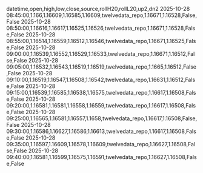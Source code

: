 datetime,open,high,low,close,source,rollH20,rollL20,up2,dn2
2025-10-28 08:45:00,1.166,1.16609,1.16585,1.16609,twelvedata_repo,1.16671,1.16528,False,False
2025-10-28 08:50:00,1.16616,1.16617,1.16525,1.16526,twelvedata_repo,1.16671,1.16528,False,False
2025-10-28 08:55:00,1.16514,1.16559,1.16512,1.16546,twelvedata_repo,1.16671,1.16525,False,False
2025-10-28 09:00:00,1.16539,1.16552,1.16529,1.16533,twelvedata_repo,1.16671,1.16512,False,False
2025-10-28 09:05:00,1.16532,1.16543,1.16519,1.16519,twelvedata_repo,1.1665,1.16512,False,False
2025-10-28 09:10:00,1.16519,1.16547,1.16508,1.16542,twelvedata_repo,1.16631,1.16512,False,False
2025-10-28 09:15:00,1.16539,1.16585,1.16538,1.16575,twelvedata_repo,1.16617,1.16508,False,False
2025-10-28 09:20:00,1.16581,1.16581,1.16558,1.16559,twelvedata_repo,1.16617,1.16508,False,False
2025-10-28 09:25:00,1.16565,1.16581,1.16557,1.1658,twelvedata_repo,1.16617,1.16508,False,False
2025-10-28 09:30:00,1.16586,1.16627,1.16586,1.16613,twelvedata_repo,1.16617,1.16508,False,False
2025-10-28 09:35:00,1.16597,1.16609,1.16578,1.16609,twelvedata_repo,1.16627,1.16508,False,False
2025-10-28 09:40:00,1.16581,1.16599,1.16575,1.16591,twelvedata_repo,1.16627,1.16508,False,False
